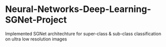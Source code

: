 # Neural-Networks-Deep-Learning-SGNet-Project
Implemented SGNet architechture for super-class &amp; sub-class classification on ultra low resolution images
